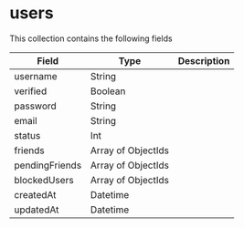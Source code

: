 # users

 This collection contains the following fields

 | Field | Type | Description |
 | ----- | ---- | ----------- |
| username | String |  |
| verified | Boolean |  |
| password | String |  |
| email | String |  |
| status | Int |  |
| friends | Array of ObjectIds |  |
| pendingFriends | Array of ObjectIds |  |
| blockedUsers | Array of ObjectIds |  |
| createdAt | Datetime |  |
| updatedAt | Datetime |  |
